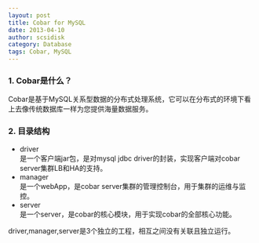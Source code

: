 ```yaml
---
layout: post
title: Cobar for MySQL
date: 2013-04-10
author: scsidisk
category: Database
tags: Cobar, MySQL
---
```


### 1. Cobar是什么？

Cobar是基于MySQL关系型数据的分布式处理系统，它可以在分布式的环境下看上去像传统数据库一样为您提供海量数据服务。

### 2. 目录结构

- driver   
  是一个客户端jar包，是对mysql jdbc driver的封装，实现客户端对cobar server集群LB和HA的支持。
- manager   
  是一个webApp，是cobar server集群的管理控制台，用于集群的运维与监控。
- server   
  是一个server，是cobar的核心模块，用于实现cobar的全部核心功能。

driver,manager,server是3个独立的工程，相互之间没有关联且独立运行。